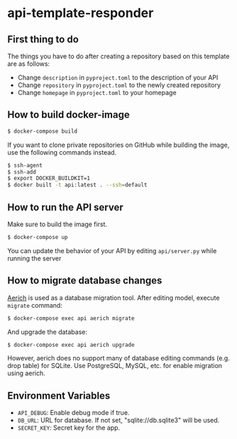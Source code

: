 # api-template-responder

## First thing to do
The things you have to do after creating a repository based on this template are as follows:
- Change `description` in `pyproject.toml` to the description of your API
- Change `repository` in `pyproject.toml` to the newly created repository
- Change `homepage` in `pyproject.toml` to your homepage

## How to build docker-image
```bash
$ docker-compose build

```

If you want to clone private repositories on GitHub while building the image,
use the following commands instead.
```bash
$ ssh-agent
$ ssh-add
$ export DOCKER_BUILDKIT=1
$ docker built -t api:latest . --ssh=default

```


## How to run the API server
Make sure to build the image first.
```bash
$ docker-compose up

```

You can update the behavior of your API by editing `api/server.py` while running the server

## How to migrate database changes

[Aerich](https://github.com/tortoise/aerich) is used as a database migration tool.
After editing model, execute `migrate` command:
```bash
$ docker-compose exec api aerich migrate
```

And upgrade the database:
```bash
$ docker-compose exec api aerich upgrade
```

However, aerich does no support many of database editing commands (e.g. drop table) for SQLite. Use PostgreSQL, MySQL, etc. for enable migration using aerich.


## Environment Variables

- `API_DEBUG`: Enable debug mode if true.
- `DB_URL`: URL for database. If not set, "sqlite://db.sqlite3" will be used.
- `SECRET_KEY`: Secret key for the app.
